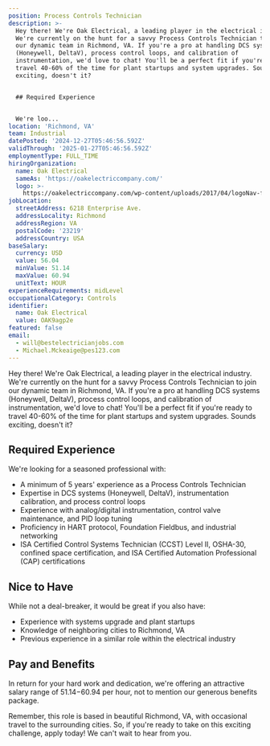 ```yaml
---
position: Process Controls Technician
description: >-
  Hey there! We're Oak Electrical, a leading player in the electrical industry.
  We're currently on the hunt for a savvy Process Controls Technician to join
  our dynamic team in Richmond, VA. If you're a pro at handling DCS systems
  (Honeywell, DeltaV), process control loops, and calibration of
  instrumentation, we'd love to chat! You'll be a perfect fit if you're ready to
  travel 40-60% of the time for plant startups and system upgrades. Sounds
  exciting, doesn't it? 


  ## Required Experience


  We're loo...
location: 'Richmond, VA'
team: Industrial
datePosted: '2024-12-27T05:46:56.592Z'
validThrough: '2025-01-27T05:46:56.592Z'
employmentType: FULL_TIME
hiringOrganization:
  name: Oak Electrical
  sameAs: 'https://oakelectriccompany.com/'
  logo: >-
    https://oakelectriccompany.com/wp-content/uploads/2017/04/logoNav-for-web.png
jobLocation:
  streetAddress: 6218 Enterprise Ave.
  addressLocality: Richmond
  addressRegion: VA
  postalCode: '23219'
  addressCountry: USA
baseSalary:
  currency: USD
  value: 56.04
  minValue: 51.14
  maxValue: 60.94
  unitText: HOUR
experienceRequirements: midLevel
occupationalCategory: Controls
identifier:
  name: Oak Electrical
  value: OAK9agp2e
featured: false
email:
  - will@bestelectricianjobs.com
  - Michael.Mckeaige@pes123.com
---
```




Hey there! We're Oak Electrical, a leading player in the electrical industry. We're currently on the hunt for a savvy Process Controls Technician to join our dynamic team in Richmond, VA. If you're a pro at handling DCS systems (Honeywell, DeltaV), process control loops, and calibration of instrumentation, we'd love to chat! You'll be a perfect fit if you're ready to travel 40-60% of the time for plant startups and system upgrades. Sounds exciting, doesn't it? 

## Required Experience

We're looking for a seasoned professional with:

- A minimum of 5 years' experience as a Process Controls Technician
- Expertise in DCS systems (Honeywell, DeltaV), instrumentation calibration, and process control loops
- Experience with analog/digital instrumentation, control valve maintenance, and PID loop tuning
- Proficiency in HART protocol, Foundation Fieldbus, and industrial networking
- ISA Certified Control Systems Technician (CCST) Level II, OSHA-30, confined space certification, and ISA Certified Automation Professional (CAP) certifications

## Nice to Have

While not a deal-breaker, it would be great if you also have:

- Experience with systems upgrade and plant startups
- Knowledge of neighboring cities to Richmond, VA
- Previous experience in a similar role within the electrical industry

## Pay and Benefits

In return for your hard work and dedication, we're offering an attractive salary range of $51.14-$60.94 per hour, not to mention our generous benefits package. 

Remember, this role is based in beautiful Richmond, VA, with occasional travel to the surrounding cities. So, if you're ready to take on this exciting challenge, apply today! We can't wait to hear from you.
